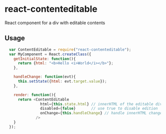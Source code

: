 react-contenteditable
=====================

React component for a div with editable contents

## Usage
```javascript
  var ContentEditable = require("react-contenteditable");
  var MyComponent = React.createClass({
    getInitialState: function(){
      return {html: "<b>Hello <i>World</i></b>"};
    },

    handleChange: function(evt){
      this.setState({html: evt.target.value});
    },

    render: function(){
      return <ContentEditable
                html={this.state.html} // innerHTML of the editable div
                disabled={false}       // use true to disable edition
                onChange={this.handleChange} // handle innerHTML change
              />
    }
  });
```
